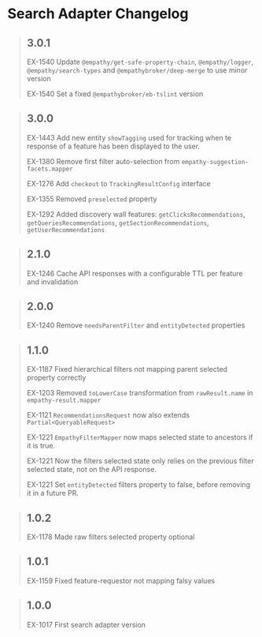 # Search Adapter Changelog

> ## 3.0.1
>
> EX-1540 Update `@empathy/get-safe-property-chain`, `@empathy/logger`, `@empathy/search-types` and `@empathybroker/deep-merge` to use minor version
>
> EX-1540 Set a fixed `@empathybroker/eb-tslint` version

> ## 3.0.0
>
> EX-1443 Add new entity `showTagging` used for tracking when te response of a feature has been displayed to the user.
>
> EX-1380 Remove first filter auto-selection from `empathy-suggestion-facets.mapper`
>
> EX-1276 Add `checkout` to `TrackingResultConfig` interface
> 
> EX-1355 Removed `preselected` property 
>
> EX-1292 Added discovery wall features: `getClicksRecommendations`, `getQueriesRecommendations`, `getSectionRecommendations`, `getUserRecommendations`

> ## 2.1.0
>
> EX-1246 Cache API responses with a configurable TTL per feature and invalidation

> ## 2.0.0
>
> EX-1240 Remove `needsParentFilter` and `entityDetected` properties

> ## 1.1.0
>
> EX-1187 Fixed hierarchical filters not mapping parent selected property correctly
>
> EX-1203 Removed `toLowerCase` transformation from `rawResult.name` in `empathy-result.mapper`
>
> EX-1121 `RecommendationsRequest` now also extends `Partial<QueryableRequest>`
>
> EX-1221 `EmpathyFilterMapper` now maps selected state to ancestors if it is true.
>
> EX-1221 Now the filters selected state only relies on the previous filter selected state, not on the API response.
>
> EX-1221 Set `entityDetected` filters property to false, before removing it in a future PR.

> ## 1.0.2
>
> EX-1178 Made raw filters selected property optional

> ## 1.0.1
>
> EX-1159 Fixed feature-requestor not mapping falsy values

> ## 1.0.0
>
> EX-1017 First search adapter version
